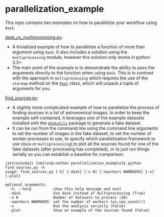 # parallelization_example
This repo contains two examples on how to parallelize your workflow using `dask`. 

[dask_vs_multiprocessing.py](https://github.com/nmiles2718/parallelization_example/blob/master/dask_vs_multiprocessing.py):
 - A trivialized example of how to parallelize a function of more than argument using `dask`. It also includes a solution using the `multiprocessing` module, however this solution only works in python 3.3+. 
 - The main point of the example is to demonstrate the ability to pass the arguments directly to the function when using `dask`. This is in contrast with the approach in `multiprocessing` which requires the use of the `starmap` method on the [`Pool`](https://docs.python.org/3/library/multiprocessing.html?highlight=pool#module-multiprocessing.pool) class, which will unpack a tuple of arguments for you. 

[find_sources.py]():
- A slightly more complicated example of how to parallelize the process of finding sources in a list of astronomical images. In order to keep the example self-contained, it leverages one of the example datasets installed with the [`photutils`](https://photutils.readthedocs.io/en/stable/) package to generate a fake dataset.
- It can be run from the command line using the command line arguments to set the number of images in the fake dataset, to set the number of worker processes to use, to specify which parallelization framework to use (`dask` or `multiprocessing`),to plot all the sources found for one of the fake datasets (after processing has completed), or to just run things serially so you can establish a baseline for comparison. 

```console 
(astroconda3) [nmiles@:nathan parallelization_example]$ python find_sources.py -h
usage: find_sources.py [-h] [-dask] [-n N] [-nworkers NWORKERS] [-s] [-plot]

optional arguments:
  -h, --help          show this help message and exit
  -dask               Use dask instead of multiprocessing (True)
  -n N                Number of datasets to process (20)
  -nworkers NWORKERS  set the number of workers (os.cpu_count())
  -s                  Run the analysis serially (False)
  -plot               Show an example of the sources found (False)
  ```
